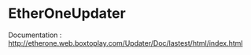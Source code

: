 # EtherOneUpdater

Documentation : http://etherone.web.boxtoplay.com/Updater/Doc/lastest/html/index.html
